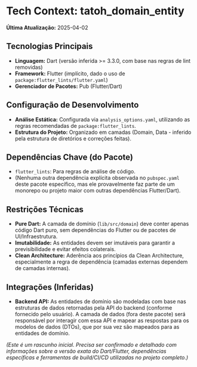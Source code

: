 # Tech Context: tatoh_domain_entity

**Última Atualização:** 2025-04-02

## Tecnologias Principais

*   **Linguagem:** Dart (versão inferida >= 3.3.0, com base nas regras de lint removidas)
*   **Framework:** Flutter (implícito, dado o uso de `package:flutter_lints/flutter.yaml`)
*   **Gerenciador de Pacotes:** Pub (Flutter/Dart)

## Configuração de Desenvolvimento

*   **Análise Estática:** Configurada via `analysis_options.yaml`, utilizando as regras recomendadas de `package:flutter_lints`.
*   **Estrutura do Projeto:** Organizado em camadas (Domain, Data - inferido pela estrutura de diretórios e correções feitas).

## Dependências Chave (do Pacote)

*   `flutter_lints`: Para regras de análise de código.
*   (Nenhuma outra dependência explícita observada no `pubspec.yaml` deste pacote específico, mas ele provavelmente faz parte de um monorepo ou projeto maior com outras dependências Flutter/Dart).

## Restrições Técnicas

*   **Pure Dart:** A camada de domínio (`lib/src/domain`) deve conter apenas código Dart puro, sem dependências do Flutter ou de pacotes de UI/Infraestrutura.
*   **Imutabilidade:** As entidades devem ser imutáveis para garantir a previsibilidade e evitar efeitos colaterais.
*   **Clean Architecture:** Aderência aos princípios da Clean Architecture, especialmente a regra de dependência (camadas externas dependem de camadas internas).

## Integrações (Inferidas)

*   **Backend API:** As entidades de domínio são modeladas com base nas estruturas de dados retornadas pela API do backend (conforme fornecido pelo usuário). A camada de dados (fora deste pacote) será responsável por interagir com essa API e mapear as respostas para os modelos de dados (DTOs), que por sua vez são mapeados para as entidades de domínio.

*(Este é um rascunho inicial. Precisa ser confirmado e detalhado com informações sobre a versão exata do Dart/Flutter, dependências específicas e ferramentas de build/CI/CD utilizadas no projeto completo.)*
